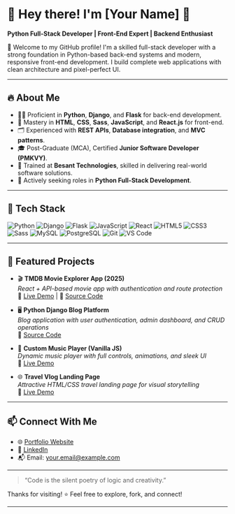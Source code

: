 # 💫 Hey there! I'm [Your Name] 👋

**Python Full-Stack Developer | Front-End Expert | Backend Enthusiast**

🌟 Welcome to my GitHub profile! I'm a skilled full-stack developer with a strong foundation in Python-based back-end systems and modern, responsive front-end development. I build complete web applications with clean architecture and pixel-perfect UI.

---

## 🔥 About Me

- 🧑‍💻 Proficient in **Python**, **Django**, and **Flask** for back-end development.
- 🎨 Mastery in **HTML**, **CSS**, **Sass**, **JavaScript**, and **React.js** for front-end.
- 🗂️ Experienced with **REST APIs**, **Database integration**, and **MVC patterns**.
- 🎓 Post-Graduate (MCA), Certified **Junior Software Developer (PMKVY)**.
- 🏫 Trained at **Besant Technologies**, skilled in delivering real-world software solutions.
- 💼 Actively seeking roles in **Python Full-Stack Development**.

---

## 🚀 Tech Stack

![Python](https://img.shields.io/badge/-Python-3776AB?style=flat&logo=python&logoColor=white)
![Django](https://img.shields.io/badge/-Django-092E20?style=flat&logo=django&logoColor=white)
![Flask](https://img.shields.io/badge/-Flask-000000?style=flat&logo=flask)
![JavaScript](https://img.shields.io/badge/-JavaScript-F7DF1E?style=flat&logo=javascript&logoColor=black)
![React](https://img.shields.io/badge/-React-61DAFB?style=flat&logo=react&logoColor=black)
![HTML5](https://img.shields.io/badge/-HTML5-E34F26?style=flat&logo=html5&logoColor=white)
![CSS3](https://img.shields.io/badge/-CSS3-1572B6?style=flat&logo=css3&logoColor=white)
![Sass](https://img.shields.io/badge/-SASS-CC6699?style=flat&logo=sass&logoColor=white)
![MySQL](https://img.shields.io/badge/-MySQL-4479A1?style=flat&logo=mysql&logoColor=white)
![PostgreSQL](https://img.shields.io/badge/-PostgreSQL-336791?style=flat&logo=postgresql&logoColor=white)
![Git](https://img.shields.io/badge/-Git-F05032?style=flat&logo=git&logoColor=white)
![VS Code](https://img.shields.io/badge/-VSCode-007ACC?style=flat&logo=visual-studio-code&logoColor=white)

---

## 📂 Featured Projects

- 🎬 **TMDB Movie Explorer App (2025)**  
  _React + API-based movie app with authentication and route protection_  
  🔗 [Live Demo](https://your-live-link.netlify.app) | 📂 [Source Code](https://github.com/yourusername/tmdb-movie-app)

- 🖥️ **Python Django Blog Platform**  
  _Blog application with user authentication, admin dashboard, and CRUD operations_  
  📂 [Source Code](https://github.com/yourusername/django-blog)

- 🎵 **Custom Music Player (Vanilla JS)**  
  _Dynamic music player with full controls, animations, and sleek UI_  
  🔗 [Live Demo](https://your-live-link.netlify.app)

- 🌐 **Travel Vlog Landing Page**  
  _Attractive HTML/CSS travel landing page for visual storytelling_  
  🔗 [Live Demo](https://your-live-link.netlify.app)

---

## 📫 Connect With Me

- 🌐 [Portfolio Website](https://your-portfolio-link.com)
- 💼 [LinkedIn](https://linkedin.com/in/your-profile)
- 📬 Email: your.email@example.com

---

> “Code is the silent poetry of logic and creativity.”

Thanks for visiting! ⭐ Feel free to explore, fork, and connect!

---

